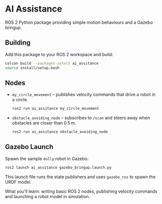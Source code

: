 # AI Assistance

ROS 2 Python package providing simple motion behaviours and a Gazebo bringup.

## Building
Add this package to your ROS 2 workspace and build:
```bash
colcon build --packages-select ai_assitance
source install/setup.bash
```

## Nodes
- `my_circle_movement` – publishes velocity commands that drive a robot in a circle.
  ```bash
  ros2 run ai_assitance my_circle_movement
  ```
- `obstacle_avoiding_node` – subscribes to `/scan` and steers away when obstacles are closer than 0.5 m.
  ```bash
  ros2 run ai_assitance obstacle_avoiding_node
  ```

## Gazebo Launch
Spawn the sample `dolly` robot in Gazebo:
```bash
ros2 launch ai_assitance gazebo_bringup.launch.py
```
This launch file runs the state publishers and uses `gazebo_ros` to spawn the URDF model.

What you'll learn: writing basic ROS 2 nodes, publishing velocity commands and launching a robot model in simulation.
